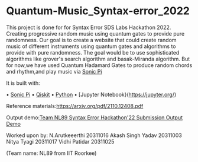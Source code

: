 # Quantum-Music_Syntax-error_2022
This project is done for for Syntax Error SDS Labs Hackathon 2022.
Creating progressive random music using quantum gates to provide pure randomness.
Our goal is to create a website that could create random music of different instruments using quantum gates and algorithms
to provide with pure randomness.
The goal would be to use sophisticated algorithms like grover's search algorithm and basak-Miranda algorithm.
But for now,we have used Quantum Hadamard Gates to produce random chords and rhythm,and play music via [Sonic Pi](https://sonic-pi.net/)

It is built with:

• [Sonic Pi](https://sonic-pi.net/)
• [Qiskit](https://qiskit.org/)
• [Python](https://www.python.org/)
• [Jupyter Notebook}(https://jupyter.org/)


Reference materials:https://arxiv.org/pdf/2110.12408.pdf


Output demo:[Team NL89 Syntax Error Hackathon'22 Submission Output Demo](https://youtu.be/UlSm1tyf39Y)

Worked upon by:
N.Arutkeeerthi 20311016
Akash Singh Yadav 20311003
Nitya Tyagi 20311017
Vidhi Patidar 20311025


(Team name: NL89 from IIT Roorkee)
